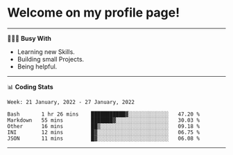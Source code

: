 # Welcome on my profile page!
<!-- print(("dralla"[::-1]+"s").capitalize()) -->

---
👨🏻‍💻 **Busy With**
* Learning new Skills.
* Building small Projects.
* Being helpful.

---
📊 **Coding Stats**
<!--START_SECTION:waka-->
```text
Week: 21 January, 2022 - 27 January, 2022

Bash       1 hr 26 mins    ███████████▓░░░░░░░░░░░░░   47.20 % 
Markdown   55 mins         ███████▓░░░░░░░░░░░░░░░░░   30.03 % 
Other      16 mins         ██▒░░░░░░░░░░░░░░░░░░░░░░   09.18 % 
INI        12 mins         █▓░░░░░░░░░░░░░░░░░░░░░░░   06.75 % 
JSON       11 mins         █▓░░░░░░░░░░░░░░░░░░░░░░░   06.08 % 
```
<!--END_SECTION:waka-->
---
